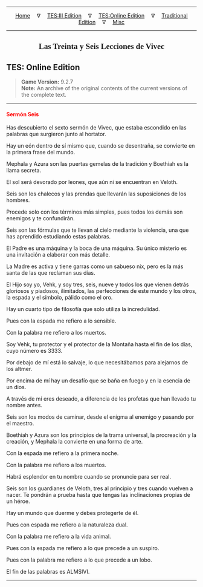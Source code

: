 
---

<!-- Jekyll Page Links -->

<center>
<a href="../../../../index.html">Home</a>
&emsp;&nabla;&emsp;
<a href="../../../index-tes3.html">TES:III Edition</a>
&emsp;&nabla;&emsp;
<a href="../../../index-teso.html">TES:Online Edition</a>
&emsp;&nabla;&emsp;
<a href="../../../index-traditional.html">Traditional Edition</a>
&emsp;&nabla;&emsp;
<a href="../../../index-misc.html">Misc</a>
</center>

<!-- Markdown Body Below: -->

---

<center>
<h2><span style="font-family:Georgia">Las Treinta y Seis Lecciones de Vivec</span></h2>
</center>

## TES: Online Edition

> __Game Version:__ 9.2.7\
> __Note:__ An archive of the original contents of the current versions of the complete text.

---

#### <span style="color:red">Sermón Seis</span>

Has descubierto el sexto sermón de Vivec, que estaba escondido en las palabras que surgieron junto al hortator.

Hay un eón dentro de sí mismo que, cuando se desentraña, se convierte en la primera frase del mundo.

Mephala y Azura son las puertas gemelas de la tradición y Boethiah es la llama secreta.

El sol será devorado por leones, que aún ni se encuentran en Veloth.

Seis son los chalecos y las prendas que llevarán las suposiciones de los hombres.

Procede solo con los términos más simples, pues todos los demás son enemigos y te confundirán.

Seis son las fórmulas que te llevan al cielo mediante la violencia, una que has aprendido estudiando estas palabras.

El Padre es una máquina y la boca de una máquina. Su único misterio es una invitación a elaborar con más detalle.

La Madre es activa y tiene garras como un sabueso nix, pero es la más santa de las que reclaman sus días.

El Hijo soy yo, Vehk, y soy tres, seis, nueve y todos los que vienen detrás gloriosos y piadosos, ilimitados, las perfecciones de este mundo y los otros, la espada y el símbolo, pálido como el oro.

Hay un cuarto tipo de filosofía que solo utiliza la incredulidad.

Pues con la espada me refiero a lo sensible.

Con la palabra me refiero a los muertos.

Soy Vehk, tu protector y el protector de la Montaña hasta el fin de los días, cuyo número es 3333.

Por debajo de mí está lo salvaje, lo que necesitábamos para alejarnos de los altmer.

Por encima de mí hay un desafío que se baña en fuego y en la esencia de un dios.

A través de mí eres deseado, a diferencia de los profetas que han llevado tu nombre antes.

Seis son los modos de caminar, desde el enigma al enemigo y pasando por el maestro.

Boethiah y Azura son los principios de la trama universal, la procreación y la creación, y Mephala la convierte en una forma de arte.

Con la espada me refiero a la primera noche.

Con la palabra me refiero a los muertos.

Habrá esplendor en tu nombre cuando se pronuncie para ser real.

Seis son los guardianes de Veloth, tres al principio y tres cuando vuelven a nacer. Te pondrán a prueba hasta que tengas las inclinaciones propias de un héroe.

Hay un mundo que duerme y debes protegerte de él.

Pues con espada me refiero a la naturaleza dual.

Con la palabra me refiero a la vida animal.

Pues con la espada me refiero a lo que precede a un suspiro.

Pues con la palabra me refiero a lo que precede a un lobo.

El fin de las palabras es ALMSIVI.

---
